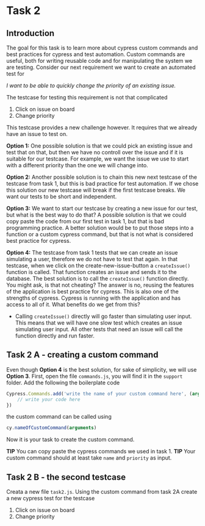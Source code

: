 # Task 2
## Introduction
The goal for this task is to learn more about cypress custom commands and best practices for cypress and test automation. Custom commands are useful, both for writing reusable code and for manipulating the system we are testing. Consider our next requirement we want to create an automated test for

*I want to be able to quickly change the priority of an existing issue.*

The testcase for testing this requirement is not that complicated
1. Click on issue on board
2. Change priority

This testcase provides a new challenge however. It requires that we already have an issue to test on. 

**Option 1:** One possible solution is that we could pick an existing issue and test that on that, but then we have no controll over the issue and if it is suitable for our testcase. For example, we want the issue we use to start with a different priority than the one we will change into. 

**Option 2:** Another possible solution is to chain this new next testcase of the testcase from task 1, but this is bad practice for test automation. If we chose this solution our new testcase will break if the first testcase breaks. We want our tests to be short and independent. 

**Option 3:** We want to start our testcase by creating a new issue for our test, but what is the best way to do that? A possible solution is that we could copy paste the code from our first test in task 1, but that is bad programming practice. A better solution would be to put those steps into a function or a custom cypress command, but that is not what is considered best practice for cypress. 

**Option 4:** The testcase from task 1 tests that we can create an issue simulating a user, therefore we do not have to test that again. In that testcase, when we click on the create-new-issue-button a `createIssue()` function is called. That function creates an issue and sends it to the database. The best solution is to call the `createIssue()` function directly. You might ask, is that not cheating? The answer is no, reusing the features of the application is best practice for cypress. This is also one of the strengths of cypress. Cypress is running with the application and has access to all of it. What benefits do we get from this?
- Calling `createIssue()` directly will go faster than simulating user input. This means that we will have one slow test which creates an issue simulating user input. All other tests that need an issue will call the function directly and run faster.

## Task 2 A - creating a custom command
Even though **Option 4** is the best solution, for sake of simplicity, we will use **Option 3**. First, open the file `commands.js`, you will find it in the `support` folder. Add the following the boilerplate code
```javascript
Cypress.Commands.add('write the name of your custom command here', (arguments) => {
    // write your code here
})
```
the custom command can be called using 
```javascript
cy.nameOfCustomCommand(arguments)
```
Now it is your task to create the custom command. 

**TIP** You can copy paste the cypress commands we used in task 1. 
**TIP** Your custom command should at least take `name` and `priority` as input. 

## Task 2 B - the second testcase

Creata a new file `task2.js`. Using the custom command from task 2A create a new cypress test for the testcase 
1. Click on issue on board
2. Change priority